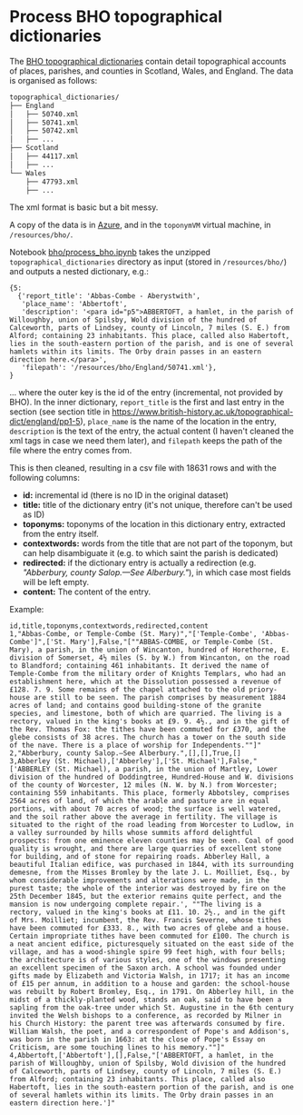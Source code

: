 # Process BHO topographical dictionaries

The [BHO topographical dictionaries](https://www.british-history.ac.uk/search/series/topographical-dict) contain detail topographical accounts of places, parishes, and counties in Scotland, Wales, and England. The data is organised as follows:
```bash
topographical_dictionaries/
├── England
│   ├── 50740.xml
│   ├── 50741.xml
│   ├── 50742.xml
│   ├── ...
├── Scotland
│   ├── 44117.xml
│   ├── ...
└── Wales
    ├── 47793.xml
    ├── ...
```
The xml format is basic but a bit messy.

A copy of the data is in [Azure](https://lwmincomingbho.blob.core.windows.net/topodictionariesbho/topographical%20dictionaries.zip), and in the `toponymVM` virtual machine, in `/resources/bho/`.

Notebook [bho/process_bho.ipynb](https://github.com/Living-with-machines/PlaceLinking/blob/dev/bho/process_bho.ipynb) takes the unzipped `topographical_dictionaries` directory as input (stored in `/resources/bho/`) and outputs a nested dictionary, e.g.:
```
{5:
  {'report_title': 'Abbas-Combe - Aberystwith',
   'place_name': 'Abbertoft',
   'description': '<para id="p5">ABBERTOFT, a hamlet, in the parish of Willoughby, union of Spilsby, Wold division of the hundred of Calceworth, parts of Lindsey, county of Lincoln, 7 miles (S. E.) from Alford; containing 23 inhabitants. This place, called also Habertoft, lies in the south-eastern portion of the parish, and is one of several hamlets within its limits. The Orby drain passes in an eastern direction here.</para>',
   'filepath': '/resources/bho/England/50741.xml'},
}
```
... where the outer key is the id of the entry (incremental, not provided by BHO). In the inner dictionary, `report_title` is the first and last entry in the section (see section title in https://www.british-history.ac.uk/topographical-dict/england/pp1-5), `place_name` is the name of the location in the entry, `description` is the text of the entry, the actual content (I haven't cleaned the xml tags in case we need them later), and `filepath` keeps the path of the file where the entry comes from.

This is then cleaned, resulting in a csv file with 18631 rows and with the following columns:
* **id:** incremental id (there is no ID in the original dataset)
* **title:** title of the dictionary entry (it's not unique, therefore can't be used as ID)
* **toponyms:** toponyms of the location in this dictionary entry, extracted from the entry itself.
* **contextwords:** words from the title that are not part of the toponym, but can help disambiguate it (e.g. to which saint the parish is dedicated)
* **redirected:** if the dictionary entry is actually a redirection (e.g. _"Abberbury, county Salop.—See Alberbury."_), in which case most fields will be left empty.
* **content:** The content of the entry.

Example:
```
id,title,toponyms,contextwords,redirected,content
1,"Abbas-Combe, or Temple-Combe (St. Mary)","['Temple-Combe', 'Abbas-Combe']",['St. Mary'],False,"[""ABBAS-COMBE, or Temple-Combe (St. Mary), a parish, in the union of Wincanton, hundred of Horethorne, E. division of Somerset, 4½ miles (S. by W.) from Wincanton, on the road to Blandford; containing 461 inhabitants. It derived the name of Temple-Combe from the military order of Knights Templars, who had an establishment here, which at the Dissolution possessed a revenue of £128. 7. 9. Some remains of the chapel attached to the old priory-house are still to be seen. The parish comprises by measurement 1884 acres of land; and contains good building-stone of the granite species, and limestone, both of which are quarried. The living is a rectory, valued in the king's books at £9. 9. 4½., and in the gift of the Rev. Thomas Fox: the tithes have been commuted for £370, and the glebe consists of 38 acres. The church has a tower on the south side of the nave. There is a place of worship for Independents.""]"
2,"Abberbury, county Salop.—See Alberbury.",[],[],True,[]
3,Abberley (St. Michael),['Abberley'],['St. Michael'],False,"['ABBERLEY (St. Michael), a parish, in the union of Martley, Lower division of the hundred of Doddingtree, Hundred-House and W. divisions of the county of Worcester, 12 miles (N. W. by N.) from Worcester; containing 559 inhabitants. This place, formerly Abbotsley, comprises 2564 acres of land, of which the arable and pasture are in equal portions, with about 70 acres of wood; the surface is well watered, and the soil rather above the average in fertility. The village is situated to the right of the road leading from Worcester to Ludlow, in a valley surrounded by hills whose summits afford delightful prospects: from one eminence eleven counties may be seen. Coal of good quality is wrought, and there are large quarries of excellent stone for building, and of stone for repairing roads. Abberley Hall, a beautiful Italian edifice, was purchased in 1844, with its surrounding demesne, from the Misses Bromley by the late J. L. Moilliet, Esq., by whom considerable improvements and alterations were made, in the purest taste; the whole of the interior was destroyed by fire on the 25th December 1845, but the exterior remains quite perfect, and the mansion is now undergoing complete repair.', ""The living is a rectory, valued in the king's books at £11. 10. 2½., and in the gift of Mrs. Moilliet; incumbent, the Rev. Francis Severne, whose tithes have been commuted for £333. 8., with two acres of glebe and a house. Certain impropriate tithes have been commuted for £100. The church is a neat ancient edifice, picturesquely situated on the east side of the village, and has a wood-shingle spire 99 feet high, with four bells; the architecture is of various styles, one of the windows presenting an excellent specimen of the Saxon arch. A school was founded under gifts made by Elizabeth and Victoria Walsh, in 1717; it has an income of £15 per annum, in addition to a house and garden: the school-house was rebuilt by Robert Bromley, Esq., in 1791. On Abberley hill, in the midst of a thickly-planted wood, stands an oak, said to have been a sapling from the oak-tree under which St. Augustine in the 6th century invited the Welsh bishops to a conference, as recorded by Milner in his Church History: the parent tree was afterwards consumed by fire. William Walsh, the poet, and a correspondent of Pope's and Addison's, was born in the parish in 1663: at the close of Pope's Essay on Criticism, are some touching lines to his memory.""]"
4,Abbertoft,['Abbertoft'],[],False,"['ABBERTOFT, a hamlet, in the parish of Willoughby, union of Spilsby, Wold division of the hundred of Calceworth, parts of Lindsey, county of Lincoln, 7 miles (S. E.) from Alford; containing 23 inhabitants. This place, called also Habertoft, lies in the south-eastern portion of the parish, and is one of several hamlets within its limits. The Orby drain passes in an eastern direction here.']"
```